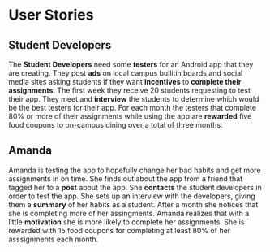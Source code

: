 User Stories
============

Student Developers
------------------
The **Student Developers** need some **testers** for an Android app that they are 
creating. They post **ads** on local campus bullitin boards and social media sites 
asking students if they want **incentives** to **complete their assignments**. 
The first week they receive 20 students requesting to test their app. They 
meet and **interview** the students to determine which would be the best testers 
for their app. For each month the testers that complete 80% or more of their 
assignments while using the app are **rewarded** five food coupons to on-campus 
dining over a total of three months.

Amanda
------
Amanda is testing the app to hopefully change her bad habits and get more 
assignments in on time. She finds out about the app from a friend that tagged 
her to a **post** about the app. She **contacts** the student developers in order to 
test the app. She sets up an interview with the developers, giving them a 
**summary** of her habits as a student. After a month she notices that she is 
completing more of her assingments. Amanda realizes that with a little 
**motivation** she is more likely to complete her assignments. She is rewarded 
with 15 food coupons for completing at least 80% of her asssignments each month.